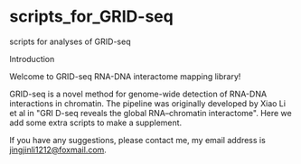 # scripts_for_GRID-seq
scripts for analyses of GRID-seq

Introduction

Welcome to GRID-seq RNA-DNA interactome mapping library!

GRID-seq is a novel method for genome-wide detection of RNA-DNA interactions in chromatin. The pipeline was originally developed by Xiao Li et al in "GRI D-seq reveals the global RNA–chromatin interactome". Here we add some extra scripts to make a supplement. 

If you have any suggestions, please contact me, my email address is jingjinli1212@foxmail.com. 
